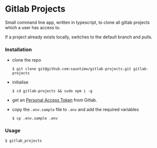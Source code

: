 # Gitlab Projects

Small command line app, written in typescript, to clone all gitlab projects which a user has access to.

If a project already exists locally, switches to the default branch and pulls.

### Installation

- clone the repo
  ```
  $ git clone git@github.com:sauntimo/gitlab-projects.git gitlab-projects
  ```
  
- initialise
  ```
  $ cd gitlab-projects && sudo npm i -g 
  ```

- get an [Personal Access Token](https://docs.gitlab.com/ee/user/profile/personal_access_tokens.html) from Gitlab.

- copy the `.env.sample` file to `.env` and add the required variables
  ```
  $ cp .env.sample .env
  ```

### Usage

```
$ gitlab_projects
```

